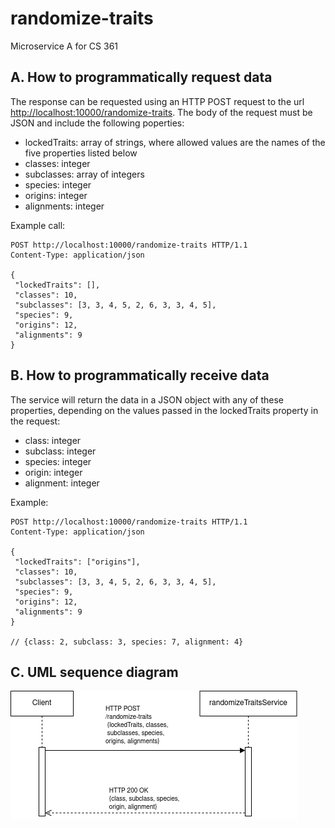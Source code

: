 # randomize-traits

Microservice A for CS 361

## A. How to programmatically request data

The response can be requested using an HTTP POST request to the url <http://localhost:10000/randomize-traits>. The body of the request must be JSON and include the following poperties:

- lockedTraits: array of strings, where allowed values are the names of the five properties listed below
- classes: integer
- subclasses: array of integers
- species: integer
- origins: integer
- alignments: integer

Example call:

```
POST http://localhost:10000/randomize-traits HTTP/1.1
Content-Type: application/json

{
 "lockedTraits": [],
 "classes": 10,
 "subclasses": [3, 3, 4, 5, 2, 6, 3, 3, 4, 5],
 "species": 9,
 "origins": 12,
 "alignments": 9
}
```

## B. How to programmatically receive data

The service will return the data in a JSON object with any of these properties, depending on the values passed in the lockedTraits property in the request:

- class: integer
- subclass: integer
- species: integer
- origin: integer
- alignment: integer

Example:

```
POST http://localhost:10000/randomize-traits HTTP/1.1
Content-Type: application/json

{
 "lockedTraits": ["origins"],
 "classes": 10,
 "subclasses": [3, 3, 4, 5, 2, 6, 3, 3, 4, 5],
 "species": 9,
 "origins": 12,
 "alignments": 9
}

// {class: 2, subclass: 3, species: 7, alignment: 4}
```

## C. UML sequence diagram

![UML sequence diagram](./randomizeTrait_service_UML.png)
